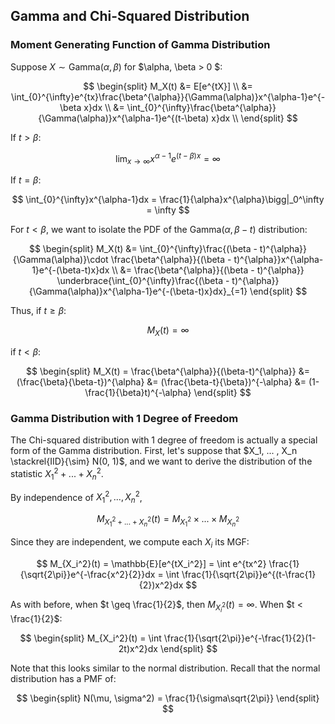 ## Gamma and Chi-Squared Distribution
### Moment Generating Function of Gamma Distribution
Suppose $X \sim \text{Gamma}(\alpha, \beta)$ for $\alpha, \beta > 0 $:

$$
\begin{split}
M_X(t) 
&= E[e^{tX}] \\
&= \int_{0}^{\infty}e^{tx}\frac{\beta^{\alpha}}{\Gamma(\alpha)}x^{\alpha-1}e^{-\beta x}dx \\
&= \int_{0}^{\infty}\frac{\beta^{\alpha}}{\Gamma(\alpha)}x^{\alpha-1}e^{(t-\beta) x}dx \\
\end{split}
$$

If $t > \beta$:

$$
\lim_{x \to \infty} x^{\alpha-1}e^{(t-\beta)x} = \infty
$$

If $t = \beta$:

$$
\int_{0}^{\infty}x^{\alpha-1}dx = \frac{1}{\alpha}x^{\alpha}\bigg|_0^\infty = \infty
$$

For $t < \beta$, we want to isolate the PDF of the Gamma($\alpha, \beta-t$) distribution:

$$
\begin{split}
M_X(t) 
&= \int_{0}^{\infty}\frac{(\beta - t)^{\alpha}}{\Gamma(\alpha)}\cdot \frac{\beta^{\alpha}}{(\beta - t)^{\alpha}}x^{\alpha-1}e^{-(\beta-t)x}dx \\
&= \frac{\beta^{\alpha}}{(\beta - t)^{\alpha}} \underbrace{\int_{0}^{\infty}\frac{(\beta - t)^{\alpha}}{\Gamma(\alpha)}x^{\alpha-1}e^{-(\beta-t)x}dx}_{=1}
\end{split}
$$

Thus, if $t \geq \beta$:

$$
M_X(t) = \infty
$$

if $t < \beta$:

$$
\begin{split}
M_X(t) = \frac{\beta^{\alpha}}{(\beta-t)^{\alpha}}
&= (\frac{\beta}{\beta-t})^{\alpha}
&= (\frac{\beta-t}{\beta})^{-\alpha}
&= (1-\frac{1}{\beta}t)^{-\alpha}
\end{split}
$$

### Gamma Distribution with 1 Degree of Freedom

The Chi-squared distribution with 1 degree of freedom is actually a special form of the Gamma distribution. First, let's suppose that $X_1, ... , X_n \stackrel{IID}{\sim} N(0, 1)$, and we want to derive the distribution of the statistic $X_1^2 + ... + X_n^2$. 

By independence of $X_1^2, ... , X_n^2$,

$$
M_{X_1^2 + ... + X_n^2}(t) = M_{X_1^2} \times ... \times M_{X_n^2}
$$

Since they are independent, we compute each $X_i$ its MGF:

$$
M_{X_i^2}(t) = \mathbb{E}[e^{tX_i^2}] = \int e^{tx^2} \frac{1}{\sqrt{2\pi}}e^{-\frac{x^2}{2}}dx = \int \frac{1}{\sqrt{2\pi}}e^{(t-\frac{1}{2})x^2}dx
$$

As with before, when $t \geq \frac{1}{2}$, then $M_{X_i^2}(t) = \infty$. When $t < \frac{1}{2}$:

$$
\begin{split}
M_{X_i^2}(t) = \int \frac{1}{\sqrt{2\pi}}e^{-\frac{1}{2}(1-2t)x^2}dx
\end{split}
$$  

Note that this looks similar to the normal distribution. Recall that the normal distribution has a PMF of:

$$
\begin{split}
N(\mu, \sigma^2) = \frac{1}{\sigma\sqrt{2\pi}}
\end{split}
$$
